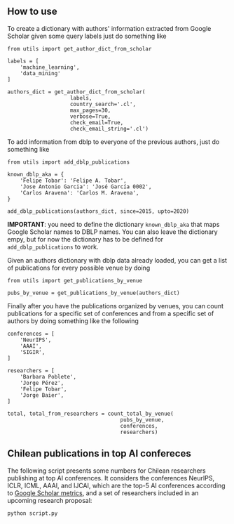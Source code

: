 ## How to use

To create a dictionary with authors' information extracted from Google Scholar given some query labels just do something like

```
from utils import get_author_dict_from_scholar

labels = [
    'machine_learning',
    'data_mining'
]

authors_dict = get_author_dict_from_scholar(
                    labels, 
                    country_search='.cl', 
                    max_pages=30, 
                    verbose=True, 
                    check_email=True, 
                    check_email_string='.cl')
```

To add information from dblp to everyone of the previous authors, just do something like

```
from utils import add_dblp_publications

known_dblp_aka = {
    'Felipe Tobar': 'Felipe A. Tobar', 
    'Jose Antonio Garcia': 'José García 0002',
    'Carlos Aravena': 'Carlos M. Aravena',
}

add_dblp_publications(authors_dict, since=2015, upto=2020)
```

**IMPORTANT**: you need to define the dictionary `known_dblp_aka` that maps Google Scholar names to DBLP names. You can also leave the dictionary empy, but for now the dictionary has to be defined for `add_dblp_publications` to work.

Given an authors dictionary with dblp data already loaded, you can get a list of publications for every possible venue by doing

```
from utils import get_publications_by_venue

pubs_by_venue = get_publications_by_venue(authors_dict)
```

Finally after you have the publications organized by venues, you can count publications for a specific set of conferences and from a specific set of authors by doing something like the following

```
conferences = [
    'NeurIPS', 
    'AAAI', 
    'SIGIR',
]

researchers = [
    'Barbara Poblete',
    'Jorge Pérez',
    'Felipe Tobar',
    'Jorge Baier',
]

total, total_from_researchers = count_total_by_venue(
                                    pubs_by_venue, 
                                    conferences, 
                                    researchers)
```

## Chilean publications in top AI confereces

The following script presents some numbers for Chilean researchers publishing at top AI conferences. 
It considers the conferences NeurIPS, ICLR, ICML, AAAI, and IJCAI, which are the top-5 AI conferences according to [Google Scholar metrics](https://scholar.google.com/citations?view_op=top_venues&hl=en&vq=eng_artificialintelligence), and a set of researchers included in an upcoming research proposal:

```
python script.py
```
